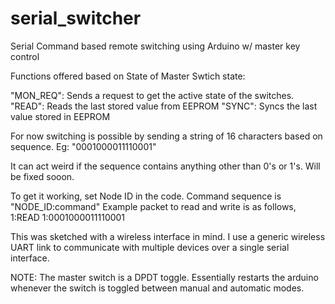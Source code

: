 # serial_switcher
Serial Command based remote switching using Arduino w/ master key control

Functions offered based on State of Master Swtich state:

"MON_REQ": Sends a request to get the active state of the switches.
"READ": Reads the last stored value from EEPROM
"SYNC": Syncs the last value stored in EEPROM

For now switching is possible by sending a string of 16 characters based on sequence.
Eg: "0001000011110001"

It can act weird if the sequence contains anything other than 0's or 1's. Will be fixed sooon.

To get it working, set Node ID in the code.
Command sequence is "NODE_ID:command"
Example packet to read and write is as follows,
1:READ
1:0001000011110001

This was sketched with a wireless interface in mind.
I use a generic wireless UART link to communicate with multiple devices over a single serial interface.

NOTE: The master switch is a DPDT toggle. Essentially restarts the arduino whenever the switch is toggled between manual and automatic modes.
